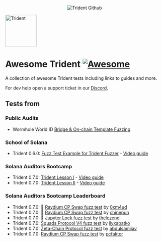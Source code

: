 <p align="center">
    <picture>
      <source media="(prefers-color-scheme: dark)" srcset="https://abchprod.wpengine.com/wp-content/uploads/2024/05/Trident-Github.png?raw=true">
      <img alt="Trident Github" src="https://abchprod.wpengine.com/wp-content/uploads/2024/05/Trident-Github.png?raw=true" width="auto">
    </picture>
  </a>
</p>

<p align="left">
  <img height="100" width="100" src="https://abchprod.wpengine.com/wp-content/uploads/2024/05/Trident-Color.png" alt="Trident"/>
</p>

# Awesome Trident [![Awesome](https://awesome.re/badge.svg)](https://awesome.re)

A collection of awesome Trident tests including links to guides and more. 

For dev help open a support ticket in our [Discord](https://discord.gg/x7qXXnGCsa).

## Tests from

### Public Audits

- Wormhole World ID [Bridge & On-chain Template Fuzzing](https://github.com/Ackee-Blockchain/wormhole-world-id-fuzzing)

### School of Solana

- Trident 0.6.0: [Fuzz Test Example for Trident Fuzzer](https://github.com/Ackee-Blockchain/sos-trident/tree/fuzz-tests) - [Video guide](https://youtu.be/5Lq8iEbMFbs?si=k28P8U1NEQcDM9_P)

### Solana Auditors Bootcamp

- Trident 0.7.0: [Trident Lesson I](https://github.com/Ackee-Blockchain/Solana-Auditors-Bootcamp/tree/76e61fef431de5059a3aca790729b70298d0c147/Lesson-3) - [Video guide](https://youtu.be/5JRVnxGW8kc?si=mFsvZplAFhDiwOWX)
- Trident 0.7.0: [Trident Lesson II](https://github.com/Ackee-Blockchain/Solana-Auditors-Bootcamp/tree/76e61fef431de5059a3aca790729b70298d0c147/Lesson-4) - [Video guide](https://youtu.be/gMk6hm0x44M?si=1S-iu7aMniP5t54Q)

### Solana Auditors Bootcamp Leaderboard

- Trident 0.7.0: 🥇 [Raydium CP Swap fuzz test](./solana-auditors-bootcamp-fuzz-tests/2024/raydium-cp-swap-by-0xm4ud/project-fuzzing/raydium-cp-swap/trident-tests/fuzz_tests/) by [0xm4ud](https://github.com/0xm4ud)
- Trident 0.7.0: 🥈 [Raydium CP Swap fuzz test](./solana-auditors-bootcamp-fuzz-tests/2024/raydium-cp-swap-by-chinepun/project-fuzzing/raydium-cp-swap/trident-tests/fuzz_tests/) by [chinepun](https://github.com/chinepun)
- Trident 0.7.0: 🥉 [Jupyter Lock fuzz test](./solana-auditors-bootcamp-fuzz-tests/2024/jupyter-lock-by-thelezend/project-fuzzing/trident-tests/fuzz_tests/) by [thelezend](https://github.com/thelezend)
- Trident 0.7.0: [Squads Protocol V4 fuzz test](./solana-auditors-bootcamp-fuzz-tests/2024/squads-protocol-v4-by-ilyxabatko/project-fuzzing/squads-v4/trident-tests/fuzz_tests/) by [ilyxabatko](https://github.com/ilyxabatko)
- Trident 0.7.0: [Zeta-Chain Protocol fuzz test](./solana-auditors-bootcamp-fuzz-tests/2024/zeta-chain-protocol-by-abdulsamijay/project-fuzzing/ackee-task-1/trident-tests/fuzz_tests/) by [abdulsamijay](https://github.com/abdulsamijay)
- Trident 0.7.0: [Raydium CP Swap fuzz test](./solana-auditors-bootcamp-fuzz-tests/2024/raydium-cp-swap-by-pcfaktor/trident-tests/fuzz_tests/) by [pcfaktor](https://github.com/pcfaktor)
